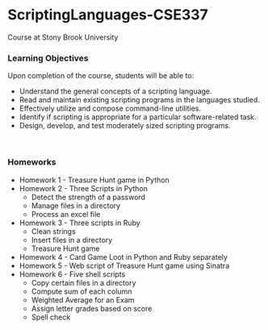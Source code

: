 # ScriptingLanguages-CSE337
Course at Stony Brook University

### Learning Objectives
Upon completion of the course, students will be able to:
- Understand the general concepts of a scripting language.
- Read and maintain existing scripting programs in the languages studied.
- Effectively utilize and compose command-line utilities.
- Identify if scripting is appropriate for a particular software-related task.
- Design, develop, and test moderately sized scripting programs.
 <br />

### Homeworks 
- Homework 1 - Treasure Hunt game in Python
- Homework 2 - Three Scripts in Python
  - Detect the strength of a password
  - Manage files in a directory
  - Process an excel file
- Homework 3 - Three scripts in Ruby
  - Clean strings
  - Insert files in a directory
  - Treasure Hunt game
- Homework 4 - Card Game Loot in Python and Ruby separately
- Homework 5 - Web script of Treasure Hunt game using Sinatra
- Homework 6 - Five shell scripts
  - Copy certain files in a directory
  - Compute sum of each column
  - Weighted Average for an Exam
  - Assign letter grades based on score
  - Spell check
